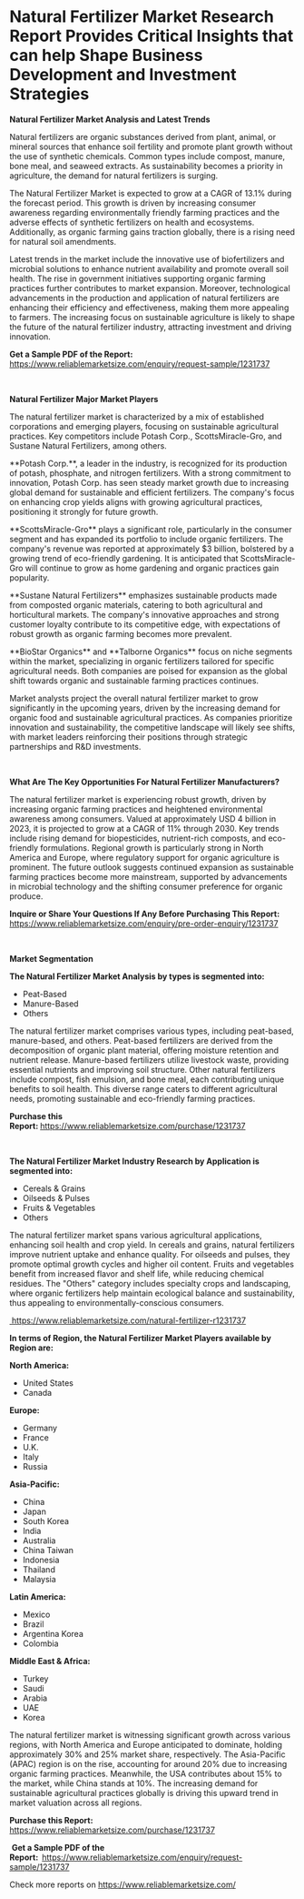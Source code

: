 <p><h1>Natural Fertilizer Market Research Report Provides Critical Insights that can help Shape Business Development and Investment Strategies</h1></p><p><strong>Natural Fertilizer Market Analysis and Latest Trends</strong></p>
<p><p>Natural fertilizers are organic substances derived from plant, animal, or mineral sources that enhance soil fertility and promote plant growth without the use of synthetic chemicals. Common types include compost, manure, bone meal, and seaweed extracts. As sustainability becomes a priority in agriculture, the demand for natural fertilizers is surging.</p><p>The Natural Fertilizer Market is expected to grow at a CAGR of 13.1% during the forecast period. This growth is driven by increasing consumer awareness regarding environmentally friendly farming practices and the adverse effects of synthetic fertilizers on health and ecosystems. Additionally, as organic farming gains traction globally, there is a rising need for natural soil amendments.</p><p>Latest trends in the market include the innovative use of biofertilizers and microbial solutions to enhance nutrient availability and promote overall soil health. The rise in government initiatives supporting organic farming practices further contributes to market expansion. Moreover, technological advancements in the production and application of natural fertilizers are enhancing their efficiency and effectiveness, making them more appealing to farmers. The increasing focus on sustainable agriculture is likely to shape the future of the natural fertilizer industry, attracting investment and driving innovation.</p></p>
<p><strong>Get a Sample PDF of the Report:&nbsp;</strong> <a href="https://www.reliablemarketsize.com/enquiry/request-sample/1231737?utm_campaign=2952&utm_medium=2&utm_source=Github&utm_content=ia&utm_term=30032025&utm_id=natural-fertilizer">https://www.reliablemarketsize.com/enquiry/request-sample/1231737</a></p>
<p>&nbsp;</p>
<p><strong>Natural Fertilizer Major Market Players</strong></p>
<p><p>The natural fertilizer market is characterized by a mix of established corporations and emerging players, focusing on sustainable agricultural practices. Key competitors include Potash Corp., ScottsMiracle-Gro, and Sustane Natural Fertilizers, among others.</p><p>**Potash Corp.**, a leader in the industry, is recognized for its production of potash, phosphate, and nitrogen fertilizers. With a strong commitment to innovation, Potash Corp. has seen steady market growth due to increasing global demand for sustainable and efficient fertilizers. The company's focus on enhancing crop yields aligns with growing agricultural practices, positioning it strongly for future growth.</p><p>**ScottsMiracle-Gro** plays a significant role, particularly in the consumer segment and has expanded its portfolio to include organic fertilizers. The company's revenue was reported at approximately $3 billion, bolstered by a growing trend of eco-friendly gardening. It is anticipated that ScottsMiracle-Gro will continue to grow as home gardening and organic practices gain popularity.</p><p>**Sustane Natural Fertilizers** emphasizes sustainable products made from composted organic materials, catering to both agricultural and horticultural markets. The company's innovative approaches and strong customer loyalty contribute to its competitive edge, with expectations of robust growth as organic farming becomes more prevalent.</p><p>**BioStar Organics** and **Talborne Organics** focus on niche segments within the market, specializing in organic fertilizers tailored for specific agricultural needs. Both companies are poised for expansion as the global shift towards organic and sustainable farming practices continues.</p><p>Market analysts project the overall natural fertilizer market to grow significantly in the upcoming years, driven by the increasing demand for organic food and sustainable agricultural practices. As companies prioritize innovation and sustainability, the competitive landscape will likely see shifts, with market leaders reinforcing their positions through strategic partnerships and R&D investments.</p></p>
<p>&nbsp;</p>
<p><strong>What Are The Key Opportunities For Natural Fertilizer Manufacturers?</strong></p>
<p><p>The natural fertilizer market is experiencing robust growth, driven by increasing organic farming practices and heightened environmental awareness among consumers. Valued at approximately USD 4 billion in 2023, it is projected to grow at a CAGR of 11% through 2030. Key trends include rising demand for biopesticides, nutrient-rich composts, and eco-friendly formulations. Regional growth is particularly strong in North America and Europe, where regulatory support for organic agriculture is prominent. The future outlook suggests continued expansion as sustainable farming practices become more mainstream, supported by advancements in microbial technology and the shifting consumer preference for organic produce.</p></p>
<p><strong>Inquire or Share Your Questions If Any Before Purchasing This Report:</strong> <a href="https://www.reliablemarketsize.com/enquiry/pre-order-enquiry/1231737?utm_campaign=2952&utm_medium=2&utm_source=Github&utm_content=ia&utm_term=30032025&utm_id=natural-fertilizer">https://www.reliablemarketsize.com/enquiry/pre-order-enquiry/1231737</a></p>
<p>&nbsp;</p>
<p><strong>Market Segmentation</strong></p>
<p><strong>The Natural Fertilizer Market Analysis by types is segmented into:</strong></p>
<p><ul><li>Peat-Based</li><li>Manure-Based</li><li>Others</li></ul></p>
<p><p>The natural fertilizer market comprises various types, including peat-based, manure-based, and others. Peat-based fertilizers are derived from the decomposition of organic plant material, offering moisture retention and nutrient release. Manure-based fertilizers utilize livestock waste, providing essential nutrients and improving soil structure. Other natural fertilizers include compost, fish emulsion, and bone meal, each contributing unique benefits to soil health. This diverse range caters to different agricultural needs, promoting sustainable and eco-friendly farming practices.</p></p>
<p><strong>Purchase this Report:&nbsp;</strong><a href="https://www.reliablemarketsize.com/purchase/1231737?utm_campaign=2952&utm_medium=2&utm_source=Github&utm_content=ia&utm_term=30032025&utm_id=natural-fertilizer">https://www.reliablemarketsize.com/purchase/1231737</a></p>
<p>&nbsp;</p>
<p><strong>The Natural Fertilizer Market Industry Research by Application is segmented into:</strong></p>
<p><ul><li>Cereals & Grains</li><li>Oilseeds & Pulses</li><li>Fruits & Vegetables</li><li>Others</li></ul></p>
<p><p>The natural fertilizer market spans various agricultural applications, enhancing soil health and crop yield. In cereals and grains, natural fertilizers improve nutrient uptake and enhance quality. For oilseeds and pulses, they promote optimal growth cycles and higher oil content. Fruits and vegetables benefit from increased flavor and shelf life, while reducing chemical residues. The "Others" category includes specialty crops and landscaping, where organic fertilizers help maintain ecological balance and sustainability, thus appealing to environmentally-conscious consumers.</p></p>
<p><a href="https://www.reliablemarketsize.com/natural-fertilizer-r1231737?utm_campaign=2952&utm_medium=2&utm_source=Github&utm_content=ia&utm_term=30032025&utm_id=natural-fertilizer">&nbsp;https://www.reliablemarketsize.com/natural-fertilizer-r1231737</a></p>
<p><strong>In terms of Region, the Natural Fertilizer Market Players available by Region are:</strong></p>
<p>
    <p> <strong> North America: </strong>
        <ul>
            <li>United States</li>
            <li>Canada</li>
        </ul>
        </p> 
    <p> <strong> Europe: </strong>
        <ul>
            <li>Germany</li>
            <li>France</li>
            <li>U.K.</li>
            <li>Italy</li>
            <li>Russia</li>
        </ul>
        </p> 
    <p> <strong> Asia-Pacific: </strong>
        <ul>
            <li>China</li>
            <li>Japan</li>
            <li>South Korea</li>
            <li>India</li>
            <li>Australia</li>
            <li>China Taiwan</li>
            <li>Indonesia</li>
            <li>Thailand</li>
            <li>Malaysia</li>
        </ul>
        </p> 
    <p> <strong> Latin America: </strong>
        <ul>
            <li>Mexico</li>
            <li>Brazil</li>
            <li>Argentina Korea</li>
            <li>Colombia</li>
        </ul>
        </p> 
    <p> <strong> Middle East & Africa: </strong>
        <ul>
            <li>Turkey</li>
            <li>Saudi</li>
            <li>Arabia</li>
            <li>UAE</li>
            <li>Korea</li>
        </ul>
    </p>
    </p>
<p><p>The natural fertilizer market is witnessing significant growth across various regions, with North America and Europe anticipated to dominate, holding approximately 30% and 25% market share, respectively. The Asia-Pacific (APAC) region is on the rise, accounting for around 20% due to increasing organic farming practices. Meanwhile, the USA contributes about 15% to the market, while China stands at 10%. The increasing demand for sustainable agricultural practices globally is driving this upward trend in market valuation across all regions.</p></p>
<p><strong>Purchase this Report: </strong><a href="https://www.reliablemarketsize.com/purchase/1231737?utm_campaign=2952&utm_medium=2&utm_source=Github&utm_content=ia&utm_term=30032025&utm_id=natural-fertilizer">https://www.reliablemarketsize.com/purchase/1231737</a></p>
<p>&nbsp;<strong>Get a Sample PDF of the Report:&nbsp;&nbsp;</strong><a href="https://www.reliablemarketsize.com/enquiry/request-sample/1231737?utm_campaign=2952&utm_medium=2&utm_source=Github&utm_content=ia&utm_term=30032025&utm_id=natural-fertilizer">https://www.reliablemarketsize.com/enquiry/request-sample/1231737</a></p>
<p><strong></strong></p>
<p>Check more reports on <a href="https://www.reliablemarketsize.com/?utm_campaign=2952&utm_medium=2&utm_source=Github&utm_content=ia&utm_term=30032025&utm_id=natural-fertilizer">https://www.reliablemarketsize.com/</a></p>